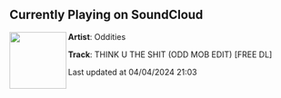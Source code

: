 ## Currently Playing on SoundCloud

[<img align="left" width="100" src="https://i1.sndcdn.com/artworks-bM7usstJ2AgnVnkG-6wK9Nw-t500x500.jpg">](https://soundcloud.com/odditiespacks/thinku)

**Artist**: Oddities 

**Track**: THINK U THE SHIT (ODD MOB EDIT) [FREE DL]

Last updated at 04/04/2024 21:03
